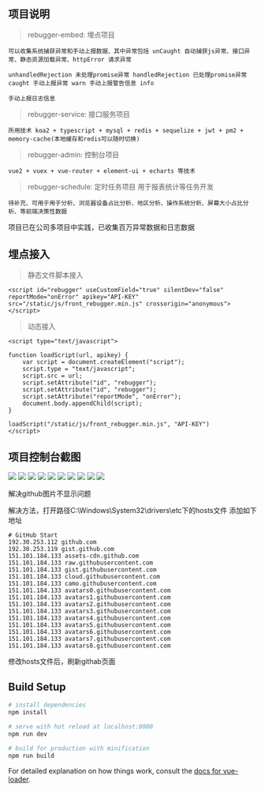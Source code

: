 ## 项目说明

> rebugger-embed: 埋点项目

    可以收集系统捕获异常和手动上报数据、其中异常包括 unCaught 自动捕获js异常、接口异常、静态资源加载异常、httpError 请求异常

    unhandledRejection 未处理promise异常 handledRejection 已处理promise异常 caught 手动上报异常 warn 手动上报警告信息 info 
    
    手动上报日志信息

> rebugger-service: 接口服务项目

    所用技术 koa2 + typescript + mysql + redis + sequelize + jwt + pm2 + memory-cache(本地缓存和redis可以随时切换)

> rebugger-admin:  控制台项目

    vue2 + vuex + vue-router + element-ui + echarts 等技术

> rebugger-schedule: 定时任务项目 用于报表统计等任务开发

    待补充、可用于用于分析、浏览器设备占比分析、地区分析、操作系统分析、屏幕大小占比分析、等前端决策性数据

项目已在公司多项目中实践，已收集百万异常数据和日志数据

## 埋点接入

> 静态文件脚本接入

```
<script id="rebugger" useCustomField="true" silentDev="false" reportMode="onError" apikey="API-KEY" src="/static/js/front_rebugger.min.js" crossorigin="anonymous"></script>
```
> 动态接入

```
<script type="text/javascript">

function loadScript(url, apikey) {
    var script = document.createElement("script");
    script.type = "text/javascript";
    script.src = url;
    script.setAttribute("id", "rebugger");
    script.setAttribute("id", "rebugger");
    script.setAttribute("reportMode", "onError");
    document.body.appendChild(script);
}

loadScript("/static/js/front_rebugger.min.js", "API-KEY")
</script>
```
## 项目控制台截图

<img src="https://gitee.com/_pure/codes/dn4u2bw65zxemfklcao9i45/raw?blob_name=rebugger1.png" >

<img src="https://gitee.com/_pure/codes/dn4u2bw65zxemfklcao9i45/raw?blob_name=rebugger2.png" >

<img src="https://gitee.com/_pure/codes/dn4u2bw65zxemfklcao9i45/raw?blob_name=rebugger3.png" >

<img src="https://gitee.com/_pure/codes/dn4u2bw65zxemfklcao9i45/raw?blob_name=rebugger4.png" >

<img src="https://gitee.com/_pure/codes/ve2q9k657h0yfnlbcruij93/raw?blob_name=rebugger5.png" >

<img src="https://gitee.com/_pure/codes/ve2q9k657h0yfnlbcruij93/raw?blob_name=rebugger6.png" >

<img src="https://gitee.com/_pure/codes/ve2q9k657h0yfnlbcruij93/raw?blob_name=rebugger7.png" >

<img src="https://gitee.com/_pure/codes/ve2q9k657h0yfnlbcruij93/raw?blob_name=rebugger8.png" >

<img src="https://gitee.com/_pure/codes/ve2q9k657h0yfnlbcruij93/raw?blob_name=rebugger9.png" >

<img src="https://gitee.com/_pure/codes/ve2q9k657h0yfnlbcruij93/raw?blob_name=rebugger10.png" >

解决github图片不显示问题

解决方法，打开路径C:\Windows\System32\drivers\etc下的hosts文件 添加如下地址
```
# GitHub Start 
192.30.253.112 github.com
192.30.253.119 gist.github.com
151.101.184.133 assets-cdn.github.com
151.101.184.133 raw.githubusercontent.com
151.101.184.133 gist.githubusercontent.com
151.101.184.133 cloud.githubusercontent.com
151.101.184.133 camo.githubusercontent.com
151.101.184.133 avatars0.githubusercontent.com
151.101.184.133 avatars1.githubusercontent.com
151.101.184.133 avatars2.githubusercontent.com
151.101.184.133 avatars3.githubusercontent.com
151.101.184.133 avatars4.githubusercontent.com
151.101.184.133 avatars5.githubusercontent.com
151.101.184.133 avatars6.githubusercontent.com
151.101.184.133 avatars7.githubusercontent.com
151.101.184.133 avatars8.githubusercontent.com
```
修改hosts文件后，刷新githab页面

## Build Setup

```bash
# install dependencies
npm install

# serve with hot reload at localhost:8080
npm run dev

# build for production with minification
npm run build
```

For detailed explanation on how things work, consult the [docs for vue-loader](http://vuejs.github.io/vue-loader).
